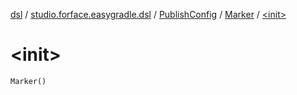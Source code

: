 [dsl](../../../index.md) / [studio.forface.easygradle.dsl](../../index.md) / [PublishConfig](../index.md) / [Marker](index.md) / [&lt;init&gt;](./-init-.md)

# &lt;init&gt;

`Marker()`